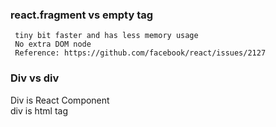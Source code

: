 ### react.fragment vs empty tag
     tiny bit faster and has less memory usage
     No extra DOM node
     Reference: https://github.com/facebook/react/issues/2127

### Div vs div
Div is React Component  
div is html tag
